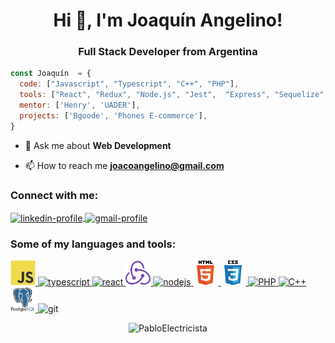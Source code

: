 
<h1 align="center">Hi 👋, I'm Joaquín Angelino!</h1>
<h3 align="center">Full Stack Developer from Argentina</h3>

```js
const Joaquín  = {
  code: ["Javascript", "Typescript", "C++", "PHP"],
  tools: ["React", "Redux", "Node.js", "Jest",  "Express", "Sequelize", "PostgreSQL", "Auth0", "Postman", "Git", "Bootstrap", "Heroku", "Vercel"],
  mentor: ['Henry', 'UADER'],
  projects: ['Bgoode', 'Phones E-commerce'],
}
```


- 💬 Ask me about **Web Development**

- 📫 How to reach me **joacoangelino@gmail.com**

<h3 align="left">Connect with me:</h3>
<p align="left">
<a href="https://www.linkedin.com/in/joaquin-angelino-corona/" target="_blank">
  <img align="center" src="https://www.vectorlogo.zone/logos/linkedin/linkedin-icon.svg" alt="linkedin-profile" height="30" width="40" />
</a>
<a href="mailto:joacoangelino@gmail.com" target="_blank">
  <img align="center" src="https://www.vectorlogo.zone/logos/gmail/gmail-icon.svg" alt="gmail-profile" height="30" width="40" />
</a>
</p>

<h3 align="left">Some of my languages and tools:</h3>
<a href="https://developer.mozilla.org/en-US/docs/Web/JavaScript" target="_blank" rel="noreferrer"> 
  <img src="https://raw.githubusercontent.com/devicons/devicon/master/icons/javascript/javascript-original.svg" alt="javascript" width="40" height="40"/>
</a>
<a href="https://developer.mozilla.org/en-US/docs/Web/JavaScript" target="_blank" rel="noreferrer"> 
  <img src="https://www.vectorlogo.zone/logos/typescriptlang/typescriptlang-icon.svg" alt="typescript" width="40" height="40"/>
</a>
<a href="https://reactjs.org/" target="_blank" rel="noreferrer">
  <img src="https://upload.wikimedia.org/wikipedia/commons/thumb/4/47/React.svg/1200px-React.svg.png" alt="react" width="40" height="40"/>
</a>
<a href="https://redux.js.org" target="_blank" rel="noreferrer"> 
  <img src="https://raw.githubusercontent.com/devicons/devicon/master/icons/redux/redux-original.svg" alt="redux" width="40" height="40"/> 
</a>
<a href="https://nodejs.org" target="_blank" rel="noreferrer">
  <img src="https://seeklogo.com/images/N/nodejs-logo-FBE122E377-seeklogo.com.png" alt="nodejs" width="40" height="40"/>
</a>
<a href="https://www.w3.org/html/" target="_blank" rel="noreferrer">
  <img src="https://raw.githubusercontent.com/devicons/devicon/master/icons/html5/html5-original-wordmark.svg" alt="html5" width="40" height="40"/>
</a>
<a href="https://www.w3schools.com/css/" target="_blank" rel="noreferrer"> 
  <img src="https://raw.githubusercontent.com/devicons/devicon/master/icons/css3/css3-original-wordmark.svg" alt="css3" width="40" height="40"/>
</a>
<a href="https://www.php.net/manual/en/intro-whatis.php" target="_blank" rel="noreferrer">
  <img src="https://www.vectorlogo.zone/logos/php/php-icon.svg" alt="PHP" width="40" height="40"/> 
</a>
<a href="https://isocpp.org/" target="_blank" rel="noreferrer">
  <img src="https://cdn.svgporn.com/logos/c-plusplus.svg" alt="C++" width="40" height="40"/> 
</a>
<a href="https://www.postgresql.org" target="_blank" rel="noreferrer">
  <img src="https://raw.githubusercontent.com/devicons/devicon/master/icons/postgresql/postgresql-original-wordmark.svg" alt="postgresql" width="40" height="40"/> 
</a>
<a>
  <img src="https://www.vectorlogo.zone/logos/git-scm/git-scm-icon.svg" alt="git" width="40" height="40"/>
</a>

<br />
<p align="center"> <img src="https://github-readme-stats.vercel.app/api?username=JoaquinAngelino&show_icons=true&theme=dark" alt="PabloElectricista" /> 
</p>
<br />

